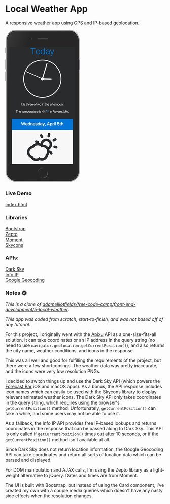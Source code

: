 # Local Weather App

A responsive weather app using GPS and IP-based geolocation.

![Local Weather](local-weather.png)


### Live Demo

[index.html](https://adamelliotfields.github.io/local-weather-app/index.html)


### Libraries
[Bootstrap](https://v4-alpha.getbootstrap.com/)  
[Zepto](http://zeptojs.com/)  
[Moment](https://momentjs.com/)  
[Skycons](http://darkskyapp.github.io/skycons/)


### APIs:
[Dark Sky](https://darksky.net/dev/)  
[Info IP](https://infoip.io/)  
[Google Geocoding](https://developers.google.com/maps/documentation/geocoding/start)


### Notes :sun_with_face:

*This is a clone of [adamelliotfields/free-code-camp/front-end-development/5-local-weather](https://github.com/adamelliotfields/free-code-camp/tree/master/front-end-development/5-local-weather).*

*This app was coded from scratch, start-to-finish, and was not based off of any tutorial.*

For this project, I originally went with the [Apixu](https://www.apixu.com/) API as a one-size-fits-all solution. It can take coordinates or an IP address in the query string (no need to use `navigator.geolocation.getCurrentPosition()`), and also returns the city name, weather conditions, and icons in the response.

This was all well and good for fulfilling the requirements of the project, but there were a few shortcomings. The weather data was pretty inaccurate, and the icons were very low resolution PNGs.

I decided to switch things up and use the Dark Sky API (which powers the [Forecast Bar](http://forecastbar.com/) iOS and macOS apps). As a bonus, the API response includes icon names which can easily be used with the Skycons library to display relevant animated weather icons. The Dark Sky API only takes coordinates in the query string, which requires using the browser's `getCurrentPosition()` method. Unfortunately, `getCurrentPosition()` can take a while, and some users may not be able to use it.

As a fallback, the Info IP API provides free IP-based lookups and returns coordinates in the response that can be passed along to Dark Sky. This API is only called if `getCurrentPosition()` times out after 10 seconds, or if the `getCurrentPosition()` method isn't available at all.

Since Dark Sky does not return location information, the Google Geocoding API can take coordinates and return all sorts of location data which can be parsed and displayed.

For DOM manipulation and AJAX calls, I'm using the Zepto library as a light-weight alternative to jQuery. Dates and times are from Moment.

The UI is built with Bootstrap, but instead of using the Card component, I've created my own with a couple media queries which doesn't have any nasty side effects when the resolution changes.
